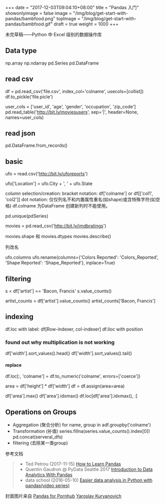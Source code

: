 +++
date = "2017-12-03T09:04:10+08:00"
title = "Pandas 入门"
showonlyimage = false
image = "/img/blog/get-start-with-pandas/bambfood.png"
topImage = "/img/blog/get-start-with-pandas/bambfood.gif"
draft = true
weight = 1000
+++

未完草稿——Python 中 Excel 级别的数据操作库
<!--more-->

## Data type
np.array np.ndarray
pd.Series pd.DataFrame

## read csv
df = pd.read_csv('file.csv', index_col='colname', usecols=[collist])
df.to_pickle('file.picle')

user_cols = ['user_id', 'age', 'gender', 'occupation', 'zip_code']
pd.read_table('http://bit.ly/moviesusers', sep='|', header=None, names=user_cols)

## read json
pd.DataFrame.from_records()

## basic

ufo = read.csv('http://bit.ly/uforeports')

ufo['Location'] = ufo.City + ', ' + ufo.State

column selection/creation: 
  bracket notation: df['colname'] or df[['col1', 'col2']]
  dot notation: 仅仅列名不和内置属性重名(如shape)或含特殊字符(如空格) df.colname 为DataFrame 创建新列时不能使用。

pd.unique(pdSeries)

movies = pd.read_csv('http://bit.ly/imdbratings')

movies.shape 和 movies.dtypes
movies.describe()

列改名

ufo.columns
ufo.rename(columns={'Colors Reported': 'Colors_Reported', 'Shape Reported': 'Shape_Reported'}, inplace=True)

## filtering

s = df['artist'] == 'Bacon, Francis'
s.value_counts()

artist_counts = df['artist'].value_counts()
artist_counts['Bacon, Francis']

## indexing

df.loc with label: df[Row-indexer, col-indexer]
df.iloc with position

### found out why multiplication is not working
df['width'].sort_values().head()
df['width'].sort_values().tail()
#### replace 
df.loc[:, 'colname'] = df.to_numeric('colname', errors=['coerce'])

area = df['height'] * df['width']
df = df.assign(area=area)

df['area'].max()
df['area'].idxmax()
df.loc[df['area'].idxmax(), :]

## Operations on Groups

- Aggregation (聚合分析) for name, group in adf.groupby('colname')
- Transformation (补值) series.fillna(series.value_counts().index[0]) pd.concat(serveral_dfs)
- filtering (去除某一类group)

参考文档

> - Ted Petrou (2017-11-15) [How to Learn Pandas](https://medium.com/dunder-data/how-to-learn-pandas-108905ab4955)
> - Quentin Gaudron @ PyData Seattle 2017 [Introduction to Data Analytics With Pandas](https://youtu.be/5XGycFIe8qE) 
> - data school (2016-05-10) [Easier data analysis in Python with pandas(video series)](http://www.dataschool.io/easier-data-analysis-with-pandas/)

封面图片来自 [Pandas for Pornhub](https://dribbble.com/shots/3367311-Pandas-for-Pornhub) <a href="https://dribbble.com/cjiabka"><i class="fa fa-dribbble" aria-hidden="true"></i> Yaroslav Kuryanovich</a>
